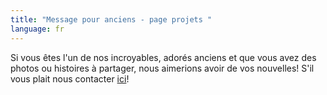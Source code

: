 ```yaml
---
title: "Message pour anciens - page projets "
language: fr
---
```

Si vous êtes l'un de nos incroyables, adorés anciens et que vous avez des photos ou histoires à partager, nous aimerions avoir de vos nouvelles! S'il vous plait nous contacter [ici](https://avioncargo.polymtl.ca/fr/contact)!